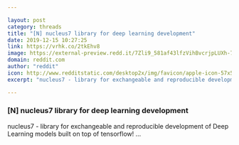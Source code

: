 ```yaml
---

layout: post
category: threads
title: "[N] nucleus7 library for deep learning development"
date: 2019-12-15 10:27:25
link: https://vrhk.co/2tkEhv8
image: https://external-preview.redd.it/7Zli9_581af43lfzVihBvcrjpLUXh-7H9ZpNtINyeNc.jpg?width=400&height=209.42408377&auto=webp&s=fc067421a85c2429fd9decdbae9ec6d0fcea7289
domain: reddit.com
author: "reddit"
icon: http://www.redditstatic.com/desktop2x/img/favicon/apple-icon-57x57.png
excerpt: "nucleus7 - library for exchangeable and reproducible development of Deep Learning models built on top of tensorflow! ..."

---
```


### [N] nucleus7 library for deep learning development

nucleus7 - library for exchangeable and reproducible development of Deep Learning models built on top of tensorflow! ...